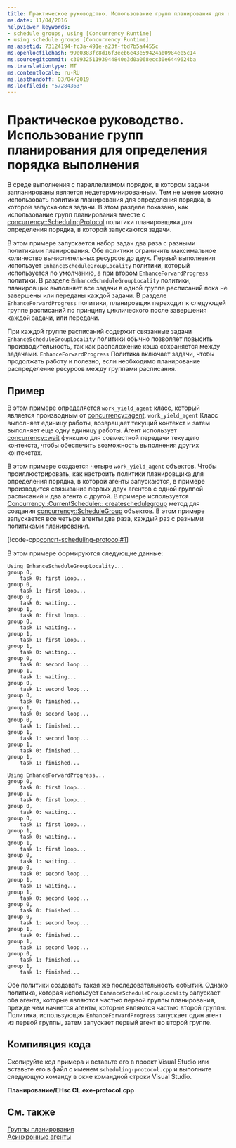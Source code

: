 ```yaml
---
title: Практическое руководство. Использование групп планирования для определения порядка выполнения
ms.date: 11/04/2016
helpviewer_keywords:
- schedule groups, using [Concurrency Runtime]
- using schedule groups [Concurrency Runtime]
ms.assetid: 73124194-fc3a-491e-a23f-fbd7b5a4455c
ms.openlocfilehash: 99e0383fc8d16f3eeb6e43e59424ab0984ee5c14
ms.sourcegitcommit: c3093251193944840e3d0a068ecc30e6449624ba
ms.translationtype: MT
ms.contentlocale: ru-RU
ms.lasthandoff: 03/04/2019
ms.locfileid: "57284363"
---
```

# <a name="how-to-use-schedule-groups-to-influence-order-of-execution"></a>Практическое руководство. Использование групп планирования для определения порядка выполнения

В среде выполнения с параллелизмом порядок, в котором задачи запланированы является недетерминированным. Тем не менее можно использовать политики планирования для определения порядка, в которой запускаются задачи. В этом разделе показано, как использование групп планирования вместе с [concurrency::SchedulingProtocol](reference/concurrency-namespace-enums.md#policyelementkey) политики планировщика для определения порядка, в которой запускаются задачи.

В этом примере запускается набор задач два раза с разными политиками планирования. Обе политики ограничить максимальное количество вычислительных ресурсов до двух. Первый выполнения использует `EnhanceScheduleGroupLocality` политики, который используется по умолчанию, а при втором `EnhanceForwardProgress` политики. В разделе `EnhanceScheduleGroupLocality` политики, планировщик выполняет все задачи в одной группе расписаний пока не завершены или переданы каждой задачи. В разделе `EnhanceForwardProgress` политики, планировщик переходит к следующей группе расписаний по принципу циклического после завершения каждой задачи, или передачи.

При каждой группе расписаний содержит связанные задачи `EnhanceScheduleGroupLocality` политики обычно позволяет повысить производительность, так как расположение кэша сохраняется между задачами. `EnhanceForwardProgress` Политика включает задачи, чтобы продолжать работу и полезно, если необходимо планирование распределение ресурсов между группами расписания.

## <a name="example"></a>Пример

В этом примере определяется `work_yield_agent` класс, который является производным от [concurrency::agent](../../parallel/concrt/reference/agent-class.md). `work_yield_agent` Класс выполняет единицу работы, возвращает текущий контекст и затем выполняет еще одну единицу работы. Агент использует [concurrency::wait](reference/concurrency-namespace-functions.md#wait) функцию для совместной передачи текущего контекста, чтобы обеспечить возможность выполнения других контекстах.

В этом примере создается четыре `work_yield_agent` объектов. Чтобы проиллюстрировать, как настроить политики планировщика для определения порядка, в которой агенты запускаются, в примере производится связывание первых двух агентов с одной группой расписаний и два агента с другой. В примере используется [Concurrency::CurrentScheduler:: createschedulegroup](reference/currentscheduler-class.md#createschedulegroup) метод для создания [concurrency::ScheduleGroup](../../parallel/concrt/reference/schedulegroup-class.md) объектов. В этом примере запускается все четыре агенты два раза, каждый раз с разными политиками планирования.

[!code-cpp[concrt-scheduling-protocol#1](../../parallel/concrt/codesnippet/cpp/how-to-use-schedule-groups-to-influence-order-of-execution_1.cpp)]

В этом примере формируются следующие данные:

```Output
Using EnhanceScheduleGroupLocality...
group 0,
    task 0: first loop...
group 0,
    task 1: first loop...
group 0,
    task 0: waiting...
group 1,
    task 0: first loop...
group 0,
    task 1: waiting...
group 1,
    task 1: first loop...
group 1,
    task 0: waiting...
group 0,
    task 0: second loop...
group 1,
    task 1: waiting...
group 0,
    task 1: second loop...
group 0,
    task 0: finished...
group 1,
    task 0: second loop...
group 0,
    task 1: finished...
group 1,
    task 1: second loop...
group 1,
    task 0: finished...
group 1,
    task 1: finished...

Using EnhanceForwardProgress...
group 0,
    task 0: first loop...
group 1,
    task 0: first loop...
group 0,
    task 0: waiting...
group 0,
    task 1: first loop...
group 1,
    task 0: waiting...
group 1,
    task 1: first loop...
group 0,
    task 1: waiting...
group 0,
    task 0: second loop...
group 1,
    task 1: waiting...
group 1,
    task 0: second loop...
group 0,
    task 0: finished...
group 0,
    task 1: second loop...
group 1,
    task 0: finished...
group 1,
    task 1: second loop...
group 0,
    task 1: finished...
group 1,
    task 1: finished...
```

Обе политики создавать такая же последовательность событий. Однако политика, которая использует `EnhanceScheduleGroupLocality` запускает оба агента, которые являются частью первой группы планирования, прежде чем начнется агенты, которые являются частью второй группы. Политика, использующая `EnhanceForwardProgress` запускает один агент из первой группы, затем запускает первый агент во второй группе.

## <a name="compiling-the-code"></a>Компиляция кода

Скопируйте код примера и вставьте его в проект Visual Studio или вставьте его в файл с именем `scheduling-protocol.cpp` и выполните следующую команду в окне командной строки Visual Studio.

**Планирование/EHsc CL.exe-protocol.cpp**

## <a name="see-also"></a>См. также

[Группы планирования](../../parallel/concrt/schedule-groups.md)<br/>
[Асинхронные агенты](../../parallel/concrt/asynchronous-agents.md)
